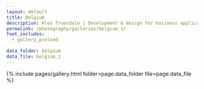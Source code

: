 ```yaml
---
layout: default
title: Belgium
description: Alex Truesdale | Development & design for business applications.. and photos on occasion.
permalink: /photography/galleries/belgium_1/
foot_includes:
  - gallery_preload
  
data_folder: belgium
data_file: belgium_1
---
```

{% include pages/gallery.html folder=page.data_folder file=page.data_file %}

